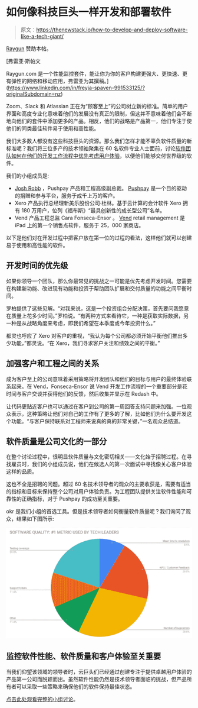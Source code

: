 # 如何像科技巨头一样开发和部署软件

> 原文：<https://thenewstack.io/how-to-develop-and-deploy-software-like-a-tech-giant/>

[Raygun](https://raygun.com/) 赞助本帖。

 [弗雷亚·斯帕文

Raygun.com 是一个性能监控套件，能让你为你的客户构建更强大、更快速、更有弹性的网络和移动应用，弗雷亚为其撰稿。](https://www.linkedin.com/in/freyja-spaven-991533125/?originalSubdomain=nz) 

Zoom、Slack 和 Atlassian 正在为“顾客至上”的公司树立新的标准。简单的用户界面和高度专业化意味着他们的发展没有真正的限制，但这并不意味着他们会不断地向他们的套件中添加更多的产品。相反，他们的战略是产品第一，他们专注于使他们的同类最佳软件易于使用和高性能。

我们大多数人都没有这些科技巨头的资源。那么我们怎样才能不辜负软件质量的新标准呢？我们将三位多产的技术领袖聚集在 60 名软件专业人士面前，讨论[软件团队如何在他们的开发工作流程中优先考虑用户体验](https://raygun.com/blog/closing-the-gap-between-code-and-customer/)，以便他们能够交付世界级的软件。

我们的小组成员是:

*   [Josh Robb](https://www.linkedin.com/in/josh-robb-5591339/?originalSubdomain=nz) ，Pushpay 产品和工程高级副总裁。 [Pushpay](https://pushpay.com/about-us/) 是一个目的驱动的捐赠和参与平台，服务于成千上万的客户。
*   Xero 产品执行总经理新美乐股份公司·杜林。基于云计算的会计软件 Xero 拥有 180 万用户，位列《福布斯》“最具创新性的成长型公司”名单。
*   Vend 产品工程总监 Cara Fonseca-Ensor 。 [Vend](https://www.vendhq.com/nz/about-us) retail management 是 iPad 上的第一个销售点软件，服务于 25，000 家商店。

以下是他们对在开发过程中把客户放在第一位的过程的看法，这样他们就可以创建易于使用和高性能的软件。

## 开发时间的优先级

如果你领导一个团队，那么你最常见的挑战之一可能是优先考虑开发时间。您需要在构建新功能、改进现有功能和投资于帮助团队扩展和交付质量的功能之间平衡时间。

罗柏提供了这些见解。“对我来说，这是一个投资组合分配决策，首先要问我愿意在质量上花多少时间。”罗柏说。“有两种方式来看待它，一种是获取实际数据，另一种是从战略角度来考虑，即我们希望在本季度或今年投资什么。”

都灵也呼应了 Xero 对客户的重视，“我认为每个公司都必须开始平衡他们推出多少功能，”都灵说。“在 Xero，我们寻求客户关注和绩效之间的平衡。”

## 加强客户和工程之间的关系

成为客户至上的公司意味着采用策略将开发团队和他们的目标与用户的最终体验联系起来。在 Vend，Fonseca-Ensor 说 Vend 开发工作流程的一个重要部分是花时间与客户交谈并获得他们的反馈，然后收集并显示在 Redash 中。

让代码更贴近客户也可以通过在客户到公司的第一周回答支持问题来加强。一位观众表示，这种策略让他们对自己的工作有了更多的了解，比如他们为什么要开发这个功能。“与客户保持联系对工程师来说真的真的非常关键，”一名观众总结道。

## 软件质量是公司文化的一部分

在整个讨论过程中，很明显软件质量与文化密切相关——文化始于招聘过程。在寻找雇员时，我们的小组成员说，他们在候选人的第一次面试中寻找像关心客户体验这样的品质。

这也不全是招聘的问题。超过 60 名技术领导者的观众的主要收获是，需要有适当的指标和目标来保持整个公司对用户体验负责。为工程团队提供关注软件性能和可靠性的正确指标，对于 Pushpay 的成功至关重要。

okr 是我们小组的首选工具。但是技术领导者如何衡量软件质量呢？我们询问了观众，结果如下图所示:

![](img/b55444e10b9721c7c968614957d36844.png)

## 监控软件性能、软件质量和客户体验至关重要

当我们仰望该领域的领导者时，云巨头们已经通过创建专注于提供卓越用户体验的产品第一公司而脱颖而出。虽然软件性能仍然是技术领导者面临的挑战，但产品所有者可以采取一些策略来确保他们的软件保持最佳状态。

[点击此处观看完整的小组讨论](https://raygun.com/blog/closing-the-gap-between-code-and-customer/)。

<svg xmlns:xlink="http://www.w3.org/1999/xlink" viewBox="0 0 68 31" version="1.1"><title>Group</title> <desc>Created with Sketch.</desc></svg>